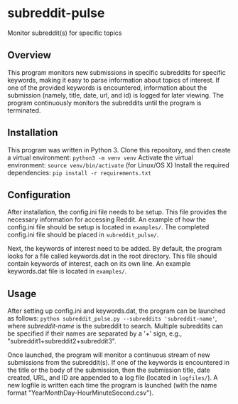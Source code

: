 # subreddit-pulse
Monitor subreddit(s) for specific topics

## Overview

This program monitors new submissions in specific subreddits for specific keywords, making it easy to parse information about topics of interest. If one of the provided keywords is encountered, information about the submission (namely, title, date, url, and id) is logged for later viewing. The program continuously monitors the subreddits until the program is terminated.

## Installation 

This program was written in Python 3. Clone this repository, and then create a virtual environment:
`python3 -m venv venv`
Activate the virtual environment:
`source venv/bin/activate` (for Linux/OS X)
Install the required dependencies:
`pip install -r requirements.txt`

## Configuration

After installation, the config.ini file needs to be setup. This file provides the necessary information for accessing Reddit. An example of how the config.ini file should be setup is located in `examples/`. The completed config.ini file should be placed in `subreddit_pulse/`. 

Next, the keywords of interest need to be added. By default, the program looks for a file called keywords.dat in the root directory. This file should contain keywords of interest, each on its own line. An example keywords.dat file is located in `examples/`.

## Usage

After setting up config.ini and keywords.dat, the program can be launched as follows:
`python subreddit_pulse.py --subreddits 'subreddit-name'`, where _subreddit-name_ is the subreddit to search. Multiple subreddits can be specified if their names are separated by a '+' sign, e.g., "subreddit1+subreddit2+subreddit3".

Once launched, the program will monitor a continuous stream of new submissions from the subreddit(s). If one of the keywords is encountered in the title or the body of the submission, then the submission title, date created, URL, and ID are appended to a log file (located in `logfiles/`). A new logfile is written each time the program is launched (with the name format "YearMonthDay-HourMinuteSecond.csv"). 

